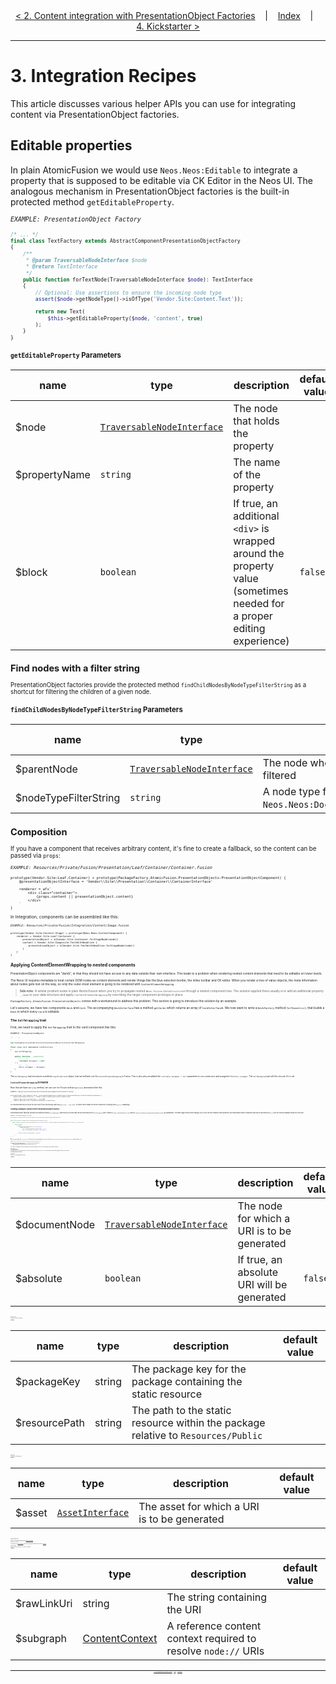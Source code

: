 <div align="center">
    <a href="./02_PresentationObjectFactories.md">&lt; 2. Content integration with PresentationObject Factories</a>
    &nbsp;&nbsp;&nbsp;|&nbsp;&nbsp;&nbsp;
    <a href="./00_Index.md">Index</a>
    &nbsp;&nbsp;&nbsp;|&nbsp;&nbsp;&nbsp;
    <a href="./04_Kickstarter.md">4. Kickstarter &gt;</a>
</div>

---

# 3. Integration Recipes

This article discusses various helper APIs you can use for integrating content via PresentationObject factories.

## Editable properties

In plain AtomicFusion we would use `Neos.Neos:Editable` to integrate a property that is supposed to be editable via CK Editor in the Neos UI. The analogous mechanism in PresentationObject factories is the built-in protected method `getEditableProperty`.

<small>*`EXAMPLE: PresentationObject Factory`*<small>

```php
/* ... */
final class TextFactory extends AbstractComponentPresentationObjectFactory
{
    /**
     * @param TraversableNodeInterface $node
     * @return TextInterface
     */
    public function forTextNode(TraversableNodeInterface $node): TextInterface
    {
        // Optional: Use assertions to ensure the incoming node type
        assert($node->getNodeType()->isOfType('Vendor.Site:Content.Text'));

        return new Text(
            $this->getEditableProperty($node, 'content', true)
        );
    }
}
```

### `getEditableProperty` Parameters

| name          | type                                                                                                                                                                                | description                                                                                                            | default value |
|---------------|-------------------------------------------------------------------------------------------------------------------------------------------------------------------------------------|------------------------------------------------------------------------------------------------------------------------|---------------|
| $node         | [`TraversableNodeInterface`](https://github.com/neos/neos-development-collection/blob/master/Neos.ContentRepository/Classes/Domain/Projection/Content/TraversableNodeInterface.php) | The node that holds the property                                                                                       |               |
| $propertyName | `string`                                                                                                                                                                            | The name of the property                                                                                               |               |
| $block        | `boolean`                                                                                                                                                                           | If true, an additional `<div>` is wrapped around the property value (sometimes needed for a proper editing experience) | `false`       |



## Find nodes with a filter string

PresentationObject factories provide the protected method `findChildNodesByNodeTypeFilterString` as a shortcut for filtering the children of a given node.

### `findChildNodesByNodeTypeFilterString` Parameters

| name                  | type                                                                                                                                                                                | description                                                               | default value |
|-----------------------|-------------------------------------------------------------------------------------------------------------------------------------------------------------------------------------|---------------------------------------------------------------------------|---------------|
| $parentNode           | [`TraversableNodeInterface`](https://github.com/neos/neos-development-collection/blob/master/Neos.ContentRepository/Classes/Domain/Projection/Content/TraversableNodeInterface.php) | The node whose children are to be filtered                                |               |
| $nodeTypeFilterString | `string`                                                                                                                                                                            | A node type filter string (e.g. `Neos.Neos:Document,!Neos.Neos:Shortcut`) |               |

## Composition

If you have a component that receives arbitrary content, it's fine to create a fallback, so the content can be passed via `props`:

<small>*`EXAMPLE: Resources/Private/Fusion/Presentation/Leaf/Container/Container.fusion`*<small>

```fusion
prototype(Vendor.Site:Leaf.Container) < prototype(PackageFactory.AtomicFusion.PresentationObjects:PresentationObjectComponent) {
    @presentationObjectInterface = 'Vendor\\Site\\Presentation\\Container\\ContainerInterface'

    renderer = afx`
        <div class="container">
            {props.content || presentationObject.content}
        </div>
    `
}
```

In Integration, components can be assembled like this:

<small>*`EXAMPLE: Resources/Private/Fusion/Integration/Content/Image.fusion`*<small>

```fusion
prototype(Vendor.Site:Content.Stage) < prototype(Neos.Neos:ContentComponent) {
    renderer = Vendor.Site:Leaf.Container {
        presentationObject = ${Vendor.Site.Container.forStageNode(node)}
        content = Vendor.Site:Composite.TextWithHeadline {
            presentationObject = ${Vendor.Site.TextWithHeadline.forStageNode(node)}
        }
    }
}
```

## Applying ContentElementWrapping to nested components

PresentationObject components are "dumb", in that they should not have access to any data outside their own interface. This leads to a problem when rendering nested content elements that need to be editable on lower levels.

The Neos UI requires metadata to treat certain DOM nodes as content elements and render things like the blue selection border, the inline toolbar and CK editor. When you render a tree of value objects, the meta information about nodes gets lost on the way, so only the outer-most element is going to be rendered with `ContentElementWrapping`.

> **Side note:** A similar problem exists in plain AtomicFusion when you try to propagate nested `Neos.Fusion:DataStructure`s through a nested component tree. The solution applied there usually is to add an additional property `__node` to your data structure and apply `ContentElementWrapping` by overriding the target component prototype in place.

`PackageFactory.AtomicFusion.PresentationObjects` comes with a workaround to address this problem. This section is going to introduce this solution by an example.

Let's assume, we have two components `Deck` and `Card`. The accompanying `DeckInterface` has a method `getCards` which returns an array of `CardInterface`s. We now want to write a `DeckFactory` method `forTeaserList`, that builds a `Deck` in which every `Card` is editable.

### The `SelfWrapping` trait

First, we need to apply the `SelfWrapping` trait to the card component like this:

<small>*`EXAMPLE: PresentationObject`*<small>

```php
/* ... */

use PackageFactory\AtomicFusion\PresentationObjects\Fusion\SelfWrapping;

final class Card implements CardInterface
{
    use SelfWrapping;

    public function __construct(
        /* ... */
        ?callable $wrapper = null
    ) {
        /* ... */
        $this->wrapper = $wrapper;
    }
}
```

The `SelfWrapping` trait introduces a method `wrap` to our `Card` object, that we will later use for `ContentElementWrapping` in Fusion. This is also why we added the `?callable $wrapper = null` parameter to our constructor and assigned it to `$this->wrapper`. The `SelfWrapping` trait will this closure if it is set.

### `ContentElementWrapping` in Fusion

Now that we have our `wrap` method, we can use it in Fusion with an `@process` annotation like this:

<small>*`EXAMPLE: Resources/Private/Fusion/Presentation/Composite/Card/Card.fusion`*<small>

```fusion
prototype(Vendor.Site:Composite.Card) < prototype(PackageFactory.AtomicFusion.PresentationObjects:PresentationObjectComponent) {
    @presentationObjectInterface = 'Vendor\\Site\\Presentation\\Card\\CardInterface'

    renderer.@process.wrap.@position = 'end 9999'
    renderer.@process.wrap = ${presentationObject.wrap(value)}
}

```

It's recommended to put this at the very end of your processing-chain via `@position = 'end 9999'` to ensure that it wraps the entire component, including other `@process` wrappings.

### Creating a wrapper closure in the PresentationObject Factory

PresentationObject factories provide the protected method `createWrapper` that returns a closure that can be processed by the `SelfWrapping` trait. It takes a `TraversableNodeInterface` and a `PresentationObjectComponentImplementation` as parameters. The latter might seem a little strange, but it's just the PHP instance that represents our PresentationObject component and can be accessed via `this` (see the second example below the next one).

<small>*`EXAMPLE: PresentationObject Factory`*<small>

```php
use PackageFactory\AtomicFusion\PresentationObjects\Fusion\PresentationObjectComponentImplementation;

/* ... */
final class DeckFactory extends AbstractComponentPresentationObjectFactory
{
    public function forTeaserList(TraversableNodeInterface $teaserListNode, PresentationObjectComponentImplementation $fusionObject): DeckInterface
    {
        return new Deck(
            array_map(
                function(TraversableNodeInterface $teaserNode) {
                    return new Card(
                        $this->getEditableProperty($teaserNode, 'title'),
                        $this->createWrapper($teaserNode, $fusionObject)
                    );
                },
                $teaserListNode->findChildNodes()->toArray()
            )
        );
    }
}
```

We can now invoke the `forTeaserList` in Fusion. In the example below, you can see how `PresentationObjectComponentImplementation` is obtained from `this`:

<small>*`EXAMPLE: Resources/Private/Fusion/Integration/Generated/LatestNews.fusion`*<small>

```fusion
prototype(Vendor.Site:Generated.TeaserList) < prototype(Neos.Neos:ContentComponent) {
    renderer = Vendor.Site:Composite.Deck {
        presentationObject = ${Vendor.Site.Deck.forTeaserList(node, this)}
    }
}
```

This solution is a bit elaborate and is likely to be replaced by a more concise method in the future. For the time being, it solves the problem sufficiently.

## The UriService

PresentationObject factories come with a built-in UriService that can be accessed via `$this->uriService`. This service covers all your need for creating URIs to nodes, assets and the like.

The following methods are available:

### `getNodeUri`

Generates the URI for a given document node.

#### Parameters

| name | type | description | default value |
|------|------|-------------|---------------|
| $documentNode     | [`TraversableNodeInterface`](https://github.com/neos/neos-development-collection/blob/master/Neos.ContentRepository/Classes/Domain/Projection/Content/TraversableNodeInterface.php) | The node for which a URI is to be generated | |
| $absolute | `boolean` | If true, an absolute URI will be generated | `false` |

### `getResourceUri`

Generates an URI for a static resource.

#### Parameters

| name | type | description | default value |
|------|------|-------------|---------------|
| $packageKey | string | The package key for the package containing the static resource | |
| $resourcePath | string | The path to the static resource within the package relative to `Resources/Public` | |

### `getAssetUri`

Generates the URI for a given asset.

#### Parameters

| name | type | description | default value |
|------|------|-------------|---------------|
| $asset | [`AssetInterface`](https://github.com/neos/neos-development-collection/blob/master/Neos.Media/Classes/Domain/Model/AssetInterface.php) | The asset for which a URI is to be generated | |

### `getDummyImageBaseUri`

Provides a URI to a dummy image generated by [Sitegeist.Kaleidoscope](https://github.com/sitegeist/Sitegeist.Kaleidoscope).

### `getControllerContext`

Gives you access to a [ControllerContext](https://github.com/neos/flow-development/blob/master/Neos.Flow/Classes/Mvc/Controller/ControllerContext.php), which allows you to generate arbitrary internal URIs with the [UriBuilder](https://github.com/neos/flow-development-collection/blob/master/Neos.Flow/Classes/Mvc/Routing/UriBuilder.php).

### `resolveLinkUri`

Resolves URIs with the special `asset://` and `node://` protocols.

#### Parameters

| name | type | description | default value |
|------|------|-------------|---------------|
| $rawLinkUri | string | The string containing the URI | |
| $subgraph | [ContentContext](https://github.com/neos/neos-development-collection/blob/master/Neos.Neos/Classes/Domain/Service/ContentContext.php) | A reference content context required to resolve `node://` URIs | |

---

<div align="center">
    <a href="./02_PresentationObjectFactories.md">&lt; 2. Content integration with PresentationObject Factories</a>
    &nbsp;&nbsp;&nbsp;|&nbsp;&nbsp;&nbsp;
    <a href="./00_Index.md">Index</a>
    &nbsp;&nbsp;&nbsp;|&nbsp;&nbsp;&nbsp;
    <a href="./04_Kickstarter.md">4. Kickstarter &gt;</a>
</div>